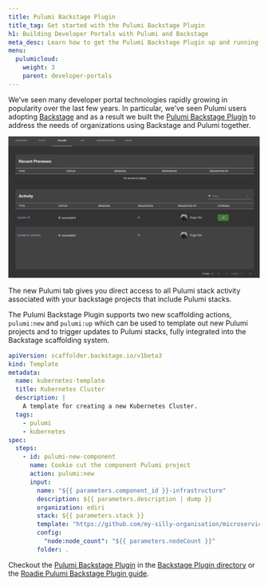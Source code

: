 ```yaml
---
title: Pulumi Backstage Plugin
title_tag: Get started with the Pulumi Backstage Plugin
h1: Building Developer Portals with Pulumi and Backstage
meta_desc: Learn how to get the Pulumi Backstage Plugin up and running!
menu:
  pulumicloud:
    weight: 3
    parent: developer-portals
---
```


We’ve seen many developer portal technologies rapidly growing in popularity over the last few years.  In particular, we’ve seen Pulumi users adopting [Backstage](https://backstage.io/) and as a result we built the [Pulumi Backstage Plugin](blog/pulumi-backstage-plugin/) to address the needs of organizations using Backstage and Pulumi together.

![Pulumi Backstage Plugin Activity screenshot](pulumi_backstage_plugin_activity.png)

The new Pulumi tab gives you direct access to all Pulumi stack activity associated with your backstage projects that include Pulumi stacks.

The Pulumi Backstage Plugin supports two new scaffolding actions, `pulumi:new` and `pulumi:up` which can be used to template out new Pulumi projects and to trigger updates to Pulumi stacks, fully integrated into the Backstage scaffolding system.

```yaml
apiVersion: scaffolder.backstage.io/v1beta3
kind: Template
metadata:
  name: kubernetes-template
  title: Kubernetes Cluster
  description: |
    A template for creating a new Kubernetes Cluster.
  tags:
    - pulumi
    - kubernetes
spec:
  steps:
    - id: pulumi-new-component
      name: Cookie cut the component Pulumi project
      action: pulumi:new
      input:
        name: "${{ parameters.component_id }}-infrastructure"
        description: ${{ parameters.description | dump }}
        organization: ediri
        stack: ${{ parameters.stack }}
        template: "https://github.com/my-silly-organisation/microservice-civo/tree/main/infrastructure-${{ parameters.cloud }}-${{ parameters.language }}"
        config:
          "node:node_count": "${{ parameters.nodeCount }}"
        folder: .
```

Checkout the [Pulumi Backstage Plugin](https://github.com/pulumi/pulumi-backstage-plugin) in the [Backstage Plugin directory](https://backstage.io/plugins/) or the [Roadie Pulumi Backstage Plugin guide](https://roadie.io/backstage/plugins/pulumi/).
